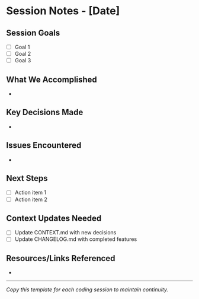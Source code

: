 # Session Notes - [Date]

## Session Goals

- [ ] Goal 1
- [ ] Goal 2
- [ ] Goal 3

## What We Accomplished

-

## Key Decisions Made

-

## Issues Encountered

-

## Next Steps

- [ ] Action item 1
- [ ] Action item 2

## Context Updates Needed

- [ ] Update CONTEXT.md with new decisions
- [ ] Update CHANGELOG.md with completed features

## Resources/Links Referenced

-

---

_Copy this template for each coding session to maintain continuity._
